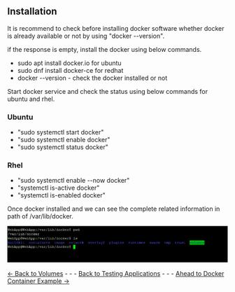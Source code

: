 ## Installation  
It is recommend to check before installing docker software whether docker is already available or not by using "docker --version".

if the response is empty, install the docker using below commands.
    
* sudo apt install docker.io  for ubuntu
* sudo dnf install docker-ce for redhat
* docker --version - check the docker installed or not

Start docker service and check the status using below commands for ubuntu and rhel.
### Ubuntu
* "sudo systemctl start docker"
* "sudo systemctl enable docker"
* "sudo systemctl status docker"  

### Rhel
* "sudo systemctl enable --now docker"
* "systemctl is-active docker"
* "systemctl is-enabled docker"

Once docker installed and we can see the complete related information in path of /var/lib/docker.

![dockerpath](./Images/dockerpathonserver.PNG)

[<- Back to Volumes](./DockerVolumes.md) - - - [Back to Testing Applications](../../../TestingApplications.md) - - - [Ahead to Docker Container Example ->](./UtilizationInSDN.md)